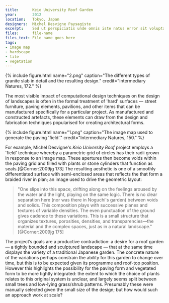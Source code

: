 ```yaml
---
title:      Keio University Roof Garden
year:       2012
location:   Tokyo, Japan
designers:  Michel Desvigne Paysagiste
excerpt:    Sed ut perspiciatis unde omnis iste natus error sit voluptatem accusantium doloremque laudantium, totam rem aperiam, eaque ipsa quae ab LIPSUM
files:      file-name
files_text: File name goes here
tags:
- image map
- hardscape
- tile
- vegetation
---
```


{% include figure.html name="2.png" caption="The different types of granite slab in detail and the resulting design." credit="Intermediary Natures, 172." %}

The most visible impact of computational design techniques on the design of landscapes is often in the formal treatment of 'hard' surfaces — street furniture, paving elements, pavilions, and other items that can be manufactured specifically for a particular project. As manufactured and constructed artefacts, these elements can draw from the design and fabrication techniques popularised for creating architectural forms.

{% include figure.html name="1.png" caption="The image map used to generate the paving 'field'." credit="Intermediary Natures, 150." %}

For example, Michel Desvigne's *Keio University Roof* project employs a 'field' technique whereby a parametric grid of circles has their radii grown in response to an image map. These apertures then become voids within the paving grid and filled with plants or stone cylinders that function as seats.[@Corner:2009jg 173] The resulting aesthetic is one of a smoothly differentiated surface with semi-enclosed areas that reflects the that form a braided river in plan; an image used to drive the geometric layout:

> "One slips into this space, drifting along on the feelings aroused by the water and the light, playing on the same logic. There is no clear separation here (nor was there in Noguchi's garden) between voids and solids. This composition plays with successive planes and textures of variable densities. The even punctuation of the ground gives cadence to these variations. This is a small structure that organizes textures, porosities, densities, and transparencies—the material and the complex spaces, just as in a natural landscape." [@Corner:2009jg 175]

The project’s goals are a productive contradiction: a desire for a roof garden — a tightly bounded and sculptured landscape — that at the same time displays the variety of a traditional Japanese garden. The concrete nature of the variations perhaps constrain the ability for this garden to change over time, but this is to be expected given its programme and roof-top position. However this highlights the possibility for the paving form and vegetated form to be more tightly integrated: the extent to which the choice of plants relates to this original system is unclear, and largely seems split between small trees and low-lying grass/shrub patterns. Presumably these were manually selected given the small size of the design; but how would such an approach work at scale?

[image-4]:  /Users/philip/Dropbox/Work%20PhD/Thesis/Images/2/Keio_University_Roof/1.png
[image-5]:  /Users/philip/Dropbox/Work%20PhD/Thesis/Images/2/Keio_University_Roof/2.png